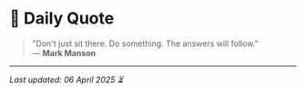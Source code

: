 # 📜 Daily Quote

> "Don't just sit there. Do something. The answers will follow."  
> — **Mark Manson**

---

_Last updated: 06 April 2025 ⏳_
